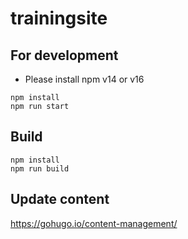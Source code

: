 # trainingsite

## For development
- Please install npm v14 or v16
```
npm install
npm run start
```
## Build
```
npm install
npm run build
```

## Update content
https://gohugo.io/content-management/
